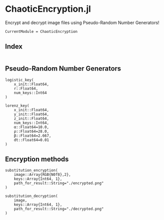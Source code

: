 # ChaoticEncryption.jl

Encrypt and decrypt image files using Pseudo-Random Number Generators!

```@meta
CurrentModule = ChaoticEncryption
```

## Index

```@index
```

## Pseudo-Random Number Generators

```@docs
logistic_key(
    x_init::Float64,
    r::Float64,
    num_keys::Int64
)
```

```@docs
lorenz_key(
    x_init::Float64,
    y_init::Float64,
    z_init::Float64,
    num_keys::Int64,
    α::Float64=10.0,
    ρ::Float64=28.0,
    β::Float64=2.667,
    dt::Float64=0.01
)
```

## Encryption methods

```@docs
substitution_encryption(
    image::Array{RGB{N0f8},2},
    keys::Array{Int64, 1},
    path_for_result::String="./encrypted.png"
)
```

```@docs
substitution_decryption(
    image,
    keys::Array{Int64, 1},
    path_for_result::String="./decrypted.png"
)
```
